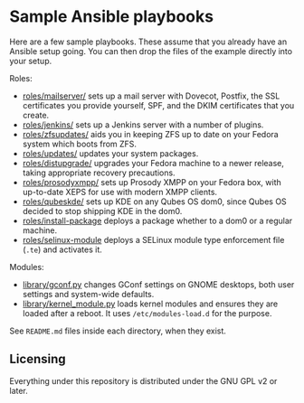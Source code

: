 Sample Ansible playbooks
============================================

Here are a few sample playbooks.  These assume that you already have an
Ansible setup going.  You can then drop the files of the example
directly into your setup.

Roles:

* [roles/mailserver/](roles/mailserver/) sets up a mail server with Dovecot, Postfix,
   the SSL certificates you provide yourself, SPF, and the DKIM
   certificates that you create.
* [roles/jenkins/](roles/jenkins/) sets up a Jenkins server with a number of plugins.
* [roles/zfsupdates/](roles/zfsupdates/) aids you in keeping ZFS up to date on your
   Fedora system which boots from ZFS.
* [roles/updates/](roles/updates/) updates your system packages.
* [roles/distupgrade/](roles/distupgrade/) upgrades your Fedora machine to a newer
  release, taking appropriate recovery precautions.
* [roles/prosodyxmpp/](roles/prosodyxmpp/) sets up Prosody XMPP on your Fedora
  box, with up-to-date XEPS for use with modern XMPP clients.
* [roles/qubeskde/](roles/qubeskde/) sets up KDE on any Qubes OS dom0,
  since Qubes OS decided to stop shipping KDE in the dom0.
* [roles/install-package](roles/install-package/) deploys a package
  whether to a dom0 or a regular machine.
* [roles/selinux-module](roles/selinux-module/) deploys a SELinux module type
  enforcement file (`.te`) and activates it.

Modules:
* [library/gconf.py](library/gconf.py) changes GConf settings on GNOME desktops,
  both user settings and system-wide defaults.
* [library/kernel_module.py](library/kernel_module.py) loads kernel modules and
  ensures they are loaded after a reboot.  It uses `/etc/modules-load.d` for the
  purpose.

See `README.md` files inside each directory, when they exist.

Licensing
---------

Everything under this repository is distributed under the GNU GPL v2
or later.
